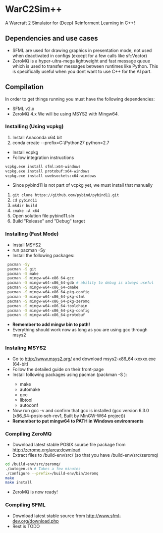 # WarC2Sim++
A Warcraft 2 Simulator for (Deep) Reinforment Learning in C++!

## Dependencies and use cases
* SFML are used for drawing graphics in presentation mode, not used when deactivated in configs (except for a few calls like sf::Vector)
* ZeroMQ is a hyper-ultra-mega lightweight and fast message queue which is used to transfer messages between runtimes like Python. This is specifically useful when you dont want to use C++ for the AI part.

## Compilation
In order to get things running you must have the following dependencies:
* SFML v2.x
* ZeroMQ 4.x
We will be using MSYS2 with Mingw64.

### Installing (Using vcpkg)
1. Install Anaconda x64 bit
2. conda create --prefix=C:\Python27 python=2.7
* Install vcpkg
* Follow integration instructions
```bash
vcpkg.exe install sfml:x64-windows
vcpkg.exe install protobuf:x64-windows
vcpkg.exe install uwebsockets:x64-windows
```
* Since pybind11 is not part of vcpkg yet, we must install that manually
1. ```git clone https://github.com/pybind/pybind11.git ```
2. ```cd pybind11```
3. ```mkdir build```
4. ```cmake -A x64```
4. Open solution file pybind11.sln
5. Build "Release" and "Debug" target

### Installing (Fast Mode)
* Install MSYS2
* run pacman -Sy
* Install the following packages:
```bash
 pacman -Sy
 pacman -S git
 pacman -S make
 pacman -S mingw-w64-x86_64-gcc
 pacman -S mingw-w64-x86_64-gdb # ability to debug is always useful
 pacman -S mingw-w64-x86_64-cmake
 pacman -S mingw-w64-x86_64-pkg-config
 pacman -S mingw-w64-x86_64-pkg-sfml
 pacman -S mingw-w64-x86_64-pkg-zeromq
 pacman -S mingw-w64-x86_64-toolchain
 pacman -S mingw-w64-x86_64-pkg-config
 pacman -S mingw-w64-x86_64-protobuf
```
* **Remember to add mingw bin to path!**
* Everything should work now as long as you are using gcc through msys2


### Instaling MSYS2
* Go to http://www.msys2.org/ and download msys2-x86_64-xxxxx.exe (64-bit)
* Follow the detailed guide on their front-page
* Install following packages using pacman (packman -S <package>):
    * make 
    * automake
    * gcc
    * libtool
    * autoconf
* Now run gcc -v and confirm that gcc is installed (gcc version 6.3.0 (x86_64-posix-seh-rev1, Built by MinGW-W64 project))
* **Remember to put mingw64 to PATH in Windows environments**

### Compiling ZeroMQ
* Download latest stable POSIX source file package from http://zeromq.org/area:download
* Extract files to /build-env/src/  (so that you have /build-env/src/zeromq)
```bash
cd /build-env/src/zeromq/
./autogen.sh # Takes a few minutes
./configure --prefix=/build-env/bin/zeromq
make
make install
```
* ZeroMQ is now ready!

### Compiling SFML
* Download latest stable source from http://www.sfml-dev.org/download.php
* Rest is TODO 
